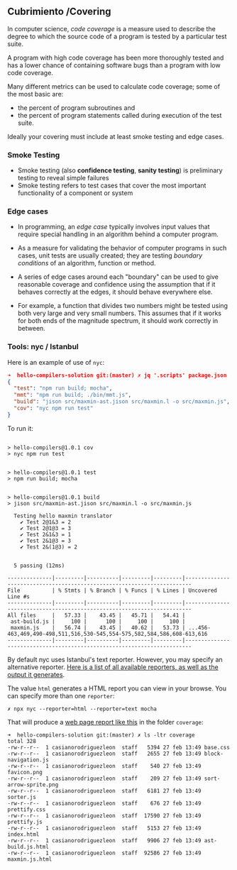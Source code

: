 
## Cubrimiento /Covering

In computer science, *code coverage* 
is a measure used to describe the degree to which the source code of a program 
is tested by a particular test suite. 

A program with high code coverage has been more thoroughly tested and has a lower chance of containing software bugs than a program with low code coverage. 

Many different metrics can be used to calculate code coverage; 
some of the most basic are:
  * the percent of program subroutines and 
  * the percent of program statements called during execution of the test suite.

Ideally your covering must include at least smoke testing and edge cases.

###  Smoke Testing

* Smoke testing (also **confidence testing**, **sanity testing**) is preliminary testing to reveal simple failures 
* Smoke testing refers to test cases that cover the most important functionality of a component or system 

### Edge cases

* In programming, an *edge case* typically involves input values that require special handling in an algorithm behind a computer program.

*  As a measure for validating the behavior of computer programs in such cases, unit tests are usually created; they are testing *boundary conditions* of an algorithm, function or method. 

* A series of edge cases around each "boundary" can be used to give reasonable coverage and confidence using the assumption that if it behaves correctly at the edges, it should behave everywhere else.

* For example, a function that divides two numbers might be tested using both very large and very small numbers. This assumes that if it works for both ends of the magnitude spectrum, it should work correctly in between.

### Tools: nyc / Istanbul

Here is an example of use of `nyc`:

```json
➜  hello-compilers-solution git:(master) ✗ jq '.scripts' package.json 
{
  "test": "npm run build; mocha",
  "mmt": "npm run build; ./bin/mmt.js",
  "build": "jison src/maxmin-ast.jison src/maxmin.l -o src/maxmin.js",
  "cov": "nyc npm run test"
}
```

To run it:

```➜  hello-compilers-solution git:(master) ✗ npm run cov

> hello-compilers@1.0.1 cov
> nyc npm run test


> hello-compilers@1.0.1 test
> npm run build; mocha


> hello-compilers@1.0.1 build
> jison src/maxmin-ast.jison src/maxmin.l -o src/maxmin.js

  Testing hello maxmin translator
    ✔ Test 2@1&3 = 2
    ✔ Test 2@1@3 = 3
    ✔ Test 2&1&3 = 1
    ✔ Test 2&1@3 = 3
    ✔ Test 2&(1@3) = 2


  5 passing (12ms)

--------------|---------|----------|---------|---------|------------------------------------------------------------------------
File          | % Stmts | % Branch | % Funcs | % Lines | Uncovered Line #s                                                      
--------------|---------|----------|---------|---------|------------------------------------------------------------------------
All files     |   57.33 |    43.45 |   45.71 |   54.41 |                                                                        
 ast-build.js |     100 |      100 |     100 |     100 |                                                                        
 maxmin.js    |   56.74 |    43.45 |   40.62 |   53.73 | ...456-463,469,490-498,511,516,530-545,554-575,582,584,586,608-613,616 
--------------|---------|----------|---------|---------|------------------------------------------------------------------------
```

By default nyc uses Istanbul's text reporter. However, you may specify an alternative reporter. 
[Here is a list of all available reporters, as well as the output it generates](https://istanbul.js.org/docs/advanced/alternative-reporters/). 

The value `html` generates a HTML report you can view in your browse. You can specify more than one `reporter`:

```
✗ npx nyc --reporter=html --reporter=text mocha
```

That will produce a [web page report like this](/assets/nyc-coverage-example) in the folder `coverage`:

```
➜  hello-compilers-solution git:(master) ✗ ls -ltr coverage 
total 328
-rw-r--r--  1 casianorodriguezleon  staff   5394 27 feb 13:49 base.css
-rw-r--r--  1 casianorodriguezleon  staff   2655 27 feb 13:49 block-navigation.js
-rw-r--r--  1 casianorodriguezleon  staff    540 27 feb 13:49 favicon.png
-rw-r--r--  1 casianorodriguezleon  staff    209 27 feb 13:49 sort-arrow-sprite.png
-rw-r--r--  1 casianorodriguezleon  staff   6181 27 feb 13:49 sorter.js
-rw-r--r--  1 casianorodriguezleon  staff    676 27 feb 13:49 prettify.css
-rw-r--r--  1 casianorodriguezleon  staff  17590 27 feb 13:49 prettify.js
-rw-r--r--  1 casianorodriguezleon  staff   5153 27 feb 13:49 index.html
-rw-r--r--  1 casianorodriguezleon  staff   9906 27 feb 13:49 ast-build.js.html
-rw-r--r--  1 casianorodriguezleon  staff  92586 27 feb 13:49 maxmin.js.html
``` 
